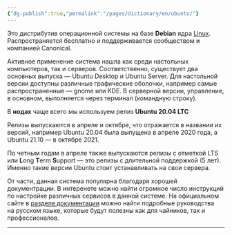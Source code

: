 ```yaml
---
{"dg-publish":true,"permalink":"/pages/dictionary/en/ubuntu/"}
---
```



Это дистрибутив операционной системы на базе **Debian** ядра [Linux](https://hackmd.io/GSwMHJxzSwCrAmkIbY9iNw). Распространяется бесплатно и поддерживается сообществом и компанией Canonical.

Активное применение система нашла как среди настольных компьютеров, так и серверов. Соответственно, существует два основных выпуска — Ubuntu Desktop и Ubuntu Server. Для настольной версии доступны различные графические оболочки, например самые распространенные — gnome или KDE. В серверной версии, управление, в основном, выполняется через терминал (командную строку).

В **нодах** чаще всего мы используем релиз **Ubuntu 20.04 LTC**

Релизы выпускаются в апреле и октябре, что отражается в названии их версий, например Ubuntu 20.04 была выпущена в апреле 2020 года, а Ubuntu 21.10 — в октябре 2021.

По четным годам в апреле также выпускаются релизы с отметкой LTS или **L**ong **T**erm **S**upport — это релизы с длительной поддержкой (5 лет). Именно такие версии Ubuntu стоит устанавливать на свои сервера.

От части, данная система популярна благодаря хорошей документрации. В интеренете можно найти огромное число инструкций по настройке различных сервисов в данной системе. На официальном сайте в [разделе документации](https://help.ubuntu.ru/wiki/%D1%80%D1%83%D0%BA%D0%BE%D0%B2%D0%BE%D0%B4%D1%81%D1%82%D0%B2%D0%BE_%D0%BF%D0%BE_ubuntu_server) можно найти подробные руководства на русском языке, которые будут полезны как для чайников, так и профессионалов.

---
